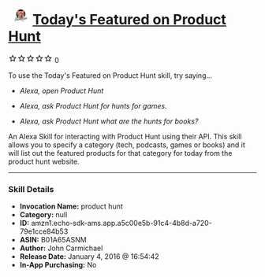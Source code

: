 # &nbsp;<img src="skill_icon" alt="Today's Featured on Product Hunt icon" width="36"> [Today's Featured on Product Hunt](http://alexa.amazon.com/#skills/amzn1.echo-sdk-ams.app.a5c00e5b-91c4-4b8d-a720-79e1cce84b53)
![0 stars](../../images/ic_star_border_black_18dp_1x.png)![0 stars](../../images/ic_star_border_black_18dp_1x.png)![0 stars](../../images/ic_star_border_black_18dp_1x.png)![0 stars](../../images/ic_star_border_black_18dp_1x.png)![0 stars](../../images/ic_star_border_black_18dp_1x.png) 0

To use the Today's Featured on Product Hunt skill, try saying...

* *Alexa, open Product Hunt*

* *Alexa, ask Product Hunt for hunts for games.*

* *Alexa, ask Product Hunt what are the hunts for books?*

An Alexa Skill for interacting with Product Hunt using their API. This skill allows you to specify a category (tech, podcasts, games or books) and it will list out the featured products for that category for today from the product hunt website.

***

### Skill Details

* **Invocation Name:** product hunt
* **Category:** null
* **ID:** amzn1.echo-sdk-ams.app.a5c00e5b-91c4-4b8d-a720-79e1cce84b53
* **ASIN:** B01A65ASNM
* **Author:** John Carmichael
* **Release Date:** January 4, 2016 @ 16:54:42
* **In-App Purchasing:** No
